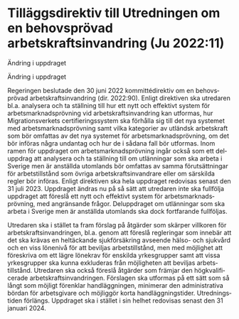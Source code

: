 # Tilläggsdirektiv till Utredningen om en behovsprövad arbetskraftsinvandring (Ju 2022:11)

Ändring i uppdraget

Ändring i uppdraget

Regeringen beslutade den 30 juni 2022 kommitté­direktiv om en behovs­prövad arbets­krafts­invandring (dir. 2022:90). Enligt direktiven ska utredaren bl.a. analysera och ta ställning till hur ett nytt och effektivt system för  arbets­marknads­prövning vid arbets­krafts­invand­ring kan utformas, hur Migrations­verkets certifi­erings­system ska förhålla sig till det nya systemet med arbets­marknads­prövning samt vilka kate­gorier av utländsk arbets­kraft som bör omfattas av det nya systemet för arbets­marknads­prövning, om det bör införas några undantag och hur de i sådana fall bör utformas. Inom ramen för uppdraget om arbets­marknads­prövning ingår också som ett del­uppdrag att analysera och ta ställning till om utlän­ningar som ska arbeta i Sverige men är anställda utom­lands bör omfattas av samma förutsätt­ningar för arbets­tillstånd som övriga arbets­krafts­invandrare eller om särskilda regler bör införas. Enligt direktiven ska hela uppdraget redo­visas senast den 31 juli 2023. Upp­draget ändras nu på så sätt att utre­daren inte ska full­följa upp­draget att föreslå ett nytt och effektivt system för arbets­marknads­prövning, med angränsande frågor. Del­uppdraget om utlän­ningar som ska arbeta i Sverige men är anställda utom­lands ska dock fort­farande full­följas.

Utredaren ska i stället ta fram förslag på åtgärder som skärper villkoren för arbets­krafts­invand­ringen, bl.a. genom att före­slå regleringar som inne­bär att det ska krävas en heltäckande sjuk­försäkring avse­ende hälso- och sjukvård och en viss löne­nivå för att beviljas arbets­tillstånd, men med möjlig­het att före­skriva om ett lägre löne­krav för enskilda yrkes­grupper samt att vissa yrkes­grupper ska kunna exklu­deras från möjlig­heten att beviljas arbets­tillstånd. Utredaren ska också före­slå åtgärder som främjar den hög­kvalifi­cerade arbets­krafts­invand­ringen. Förslagen ska utfor­mas på ett sätt som så långt som möjligt förenklar hand­lägg­ningen, mini­merar den administra­tiva bördan för arbets­givare och möjlig­gör korta handlägg­ningstider. Utrednings­tiden förlängs. Uppdraget ska i stället i sin helhet redo­visas senast den 31 januari 2024.
